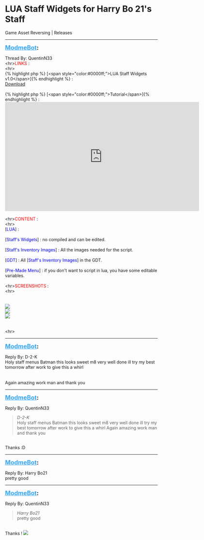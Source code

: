 # LUA Staff Widgets for Harry Bo 21's Staff
Game Asset Reversing | Releases

---
<strong style="font-size: 1.4em;"><span style="text-decoration: underline;text-decoration-color: #34a7f9;"><span style="color:#34a7f9;">ModmeBot</span></span>:</strong>

<p>Thread By: QuentinN33<br />&lt;hr&gt;<span style="color:#ff0000;">LINKS</span> :<br />&lt;hr&gt;<br />{% highlight php %}
[&lt;span style="color:#0000ff;"&gt;LUA Staff Widgets v1.0&lt;/span&gt;]{% endhighlight %}
:<br /><a href="https://mega.nz/#!qksy0TZK!sBnrvSfE69efZ9bOCnd2gtJT1igJJoTw1Qosl0tshxo">Download</a> <br /> <br />{% highlight php %}
[&lt;span style="color:#0000ff;"&gt;Tutorial&lt;/span&gt;]{% endhighlight %}
:<br /><iframe type="text/html" width="640" height="360" src="https://www.youtube.com/embed/iGWeX16UmX8" frameborder="0"></iframe><br /> <br />&lt;hr&gt;<span style="color:#ff0000;">CONTENT</span> :<br />&lt;hr&gt; <br />[<span style="color:#0000ff;">LUA</span>] : <br /> <br />[<span style="color:#0000ff;">Staff&#39;s</span> <span style="color:#0000ff;">Widgets</span>] : no compiled and can be edited.<br /> <br />[<span style="color:#0000ff;">Staff&#39;s Inventory Images</span>] : All the images needed for the script.<br /> <br />[<span style="color:#0000ff;">GDT</span>] : All [<span style="color:#0000ff;">Staff&#39;s Inventory Images</span>] in the GDT.<br /><br />[<span style="color:#0000ff;">Pre-Made Menu</span>] : if you don&#39;t want to script in lua, you have some editable variables.<br /> <br />&lt;hr&gt;<span style="color:#ff0000;">SCREENSHOTS</span> :<br />&lt;hr&gt; <br /> <br /> <br /><img style="max-width: 500px;" src="https://cdn.discordapp.com/attachments/290561592418893824/419526820069638154/unknown.png"><br /><img style="max-width: 500px;" src="https://cdn.discordapp.com/attachments/327114785835581462/419512057881296907/unknown.png"><br /><img style="max-width: 500px;" src="https://cdn.discordapp.com/attachments/327114785835581462/419512418130067456/unknown.png"><br /> <br /> <br />&lt;hr&gt;</p>

---
<strong style="font-size: 1.4em;"><span style="text-decoration: underline;text-decoration-color: #34a7f9;"><span style="color:#34a7f9;">ModmeBot</span></span>:</strong>

<p>Reply By: D-2-K<br />Holy staff menus Batman this looks sweet m8 very well done ill try my best tomorrow after work to give this a whirl <br /> <br /> <br />Again amazing work man and thank you</p>

---
<strong style="font-size: 1.4em;"><span style="text-decoration: underline;text-decoration-color: #34a7f9;"><span style="color:#34a7f9;">ModmeBot</span></span>:</strong>

<p>Reply By: QuentinN33<br /><blockquote><em>D-2-K</em><br />Holy staff menus Batman this looks sweet m8 very well done ill try my best tomorrow after work to give this a whirl      Again amazing work man and thank you      </blockquote><br /> Thanks :D</p>

---
<strong style="font-size: 1.4em;"><span style="text-decoration: underline;text-decoration-color: #34a7f9;"><span style="color:#34a7f9;">ModmeBot</span></span>:</strong>

<p>Reply By: Harry Bo21<br />pretty good</p>

---
<strong style="font-size: 1.4em;"><span style="text-decoration: underline;text-decoration-color: #34a7f9;"><span style="color:#34a7f9;">ModmeBot</span></span>:</strong>

<p>Reply By: QuentinN33<br /><blockquote><em>Harry Bo21</em><br />pretty good</blockquote><br /> Thanks ! <img style="max-width: 500px;" src="http://aviacreations.com/modme/emoticons/smile.png"></p>
